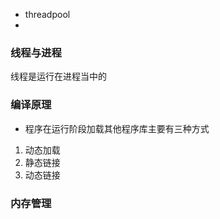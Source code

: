- threadpool 
-
### 线程与进程
 线程是运行在进程当中的
### 编译原理
- 程序在运行阶段加载其他程序库主要有三种方式
1. 动态加载
2. 静态链接
3. 动态链接
### 内存管理
